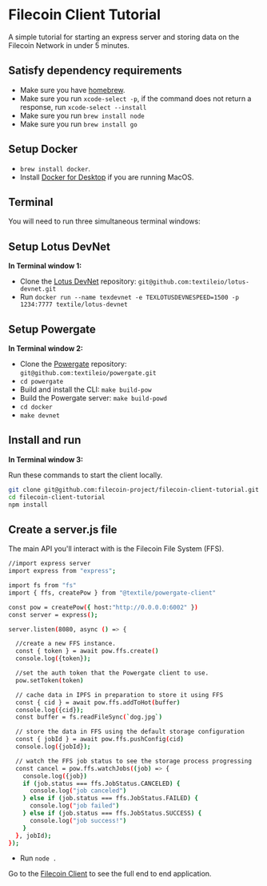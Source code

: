 # Filecoin Client Tutorial

A simple tutorial for starting an express server and storing data on the Filecoin Network in under 5 minutes.


## Satisfy dependency requirements

- Make sure you have [homebrew](https://brew.sh/).
- Make sure you run `xcode-select -p`, if the command does not return a response, run `xcode-select --install`
- Make sure you run `brew install node`
- Make sure you run `brew install go`


## Setup Docker

- `brew install docker`.
- Install [Docker for Desktop](https://www.docker.com/products/docker-desktop) if you are running MacOS.



## Terminal
You will need to run three simultaneous terminal windows:



## Setup Lotus DevNet
**In Terminal window 1:**
- Clone the [Lotus DevNet](https://github.com/textileio/lotus-devnet) repository: `git@github.com:textileio/lotus-devnet.git`
- Run `docker run --name texdevnet -e TEXLOTUSDEVNESPEED=1500 -p 1234:7777 textile/lotus-devnet`


## Setup Powergate
**In Terminal window 2:**
- Clone the [Powergate](https://github.com/textileio/powergate/) repository: `git@github.com:textileio/powergate.git`
- `cd powergate`
- Build and install the CLI: `make build-pow`
- Build the Powergate server: `make build-powd`
- `cd docker`
- `make devnet`


## Install and run
**In Terminal window 3:**

Run these commands to start the client locally.

```sh
git clone git@github.com:filecoin-project/filecoin-client-tutorial.git
cd filecoin-client-tutorial
npm install
```

## Create a server.js file

The main API you'll interact with is the Filecoin File System (FFS).

```sh
//import express server
import express from "express";

import fs from "fs"
import { ffs, createPow } from "@textile/powergate-client"

const pow = createPow({ host:"http://0.0.0.0:6002" })
const server = express();

server.listen(8080, async () => {

  //create a new FFS instance.
  const { token } = await pow.ffs.create()
  console.log({token});

  //set the auth token that the Powergate client to use.
  pow.setToken(token)

  // cache data in IPFS in preparation to store it using FFS
  const { cid } = await pow.ffs.addToHot(buffer)
  console.log({cid});
  const buffer = fs.readFileSync(`dog.jpg`)

  // store the data in FFS using the default storage configuration
  const { jobId } = await pow.ffs.pushConfig(cid)
  console.log({jobId});

  // watch the FFS job status to see the storage process progressing
  const cancel = pow.ffs.watchJobs((job) => {
    console.log({job})
    if (job.status === ffs.JobStatus.CANCELED) {
      console.log("job canceled")
    } else if (job.status === ffs.JobStatus.FAILED) {
      console.log("job failed")
    } else if (job.status === ffs.JobStatus.SUCCESS) {
      console.log("job success!")
    }
  }, jobId);
});
```

- Run `node .`

Go to the [Filecoin Client](https://github.com/filecoin-project/filecoin-client/) to see the full end to end application.
